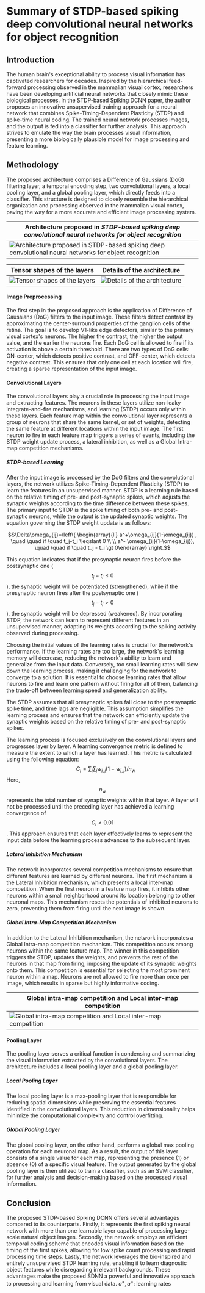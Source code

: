 # **Summary of STDP-based spiking deep convolutional neural networks for object recognition** 

## Introduction

The human brain's exceptional ability to process visual information has captivated researchers for decades. Inspired by the hierarchical feed-forward processing observed in the mammalian visual cortex, researchers have been developing artificial neural networks that closely mimic these biological processes. In the STDP-based Spiking DCNN paper, the author proposes an innovative unsupervised training approach for a neural network that combines Spike-Timing-Dependent Plasticity (STDP) and spike-time neural coding. The trained neural network processes images, and the output is fed into a classifier for further analysis. This approach strives to emulate the way the brain processes visual information, presenting a more biologically plausible model for image processing and feature learning.

## Methodology
The proposed architecture comprises a Difference of Gaussians (DoG) filtering layer, a temporal encoding step, two convolutional layers, a local pooling layer, and a global pooling layer, which directly feeds into a classifier. This structure is designed to closely resemble the hierarchical organization and processing observed in the mammalian visual cortex, paving the way for a more accurate and efficient image processing system.

| Architecture proposed in *STDP-based spiking deep convolutional neural networks for object recognition*  |
|---|
| ![Architecture proposed in *STDP-based spiking deep convolutional neural networks for object recognition*](./docs/architecture.jpg)  |

| Tensor shapes of the layers | Details of the architecture |
| :---: | :---: |
| ![Tensor shapes of the layers](./docs/shapes.jpg) | ![Details of the architecture](./docs/details.jpg) |


#### Image Preprocessing

The first step in the proposed approach is the application of Difference of Gaussians (DoG) filters to the input image. These filters detect contrast by approximating the center-surround properties of the ganglion cells of the retina. The goal is to develop V1-like edge detectors, similar to the primary visual cortex's neurons. The higher the contrast, the higher the output value, and the earlier the neurons fire. Each DoG cell is allowed to fire if its activation is above a certain threshold. There are two types of DoG cells: ON-center, which detects positive contrast, and OFF-center, which detects negative contrast. This ensures that only one cell at each location will fire, creating a sparse representation of the input image.

#### Convolutional Layers

The convolutional layers play a crucial role in processing the input image and extracting features. The neurons in these layers utilize non-leaky integrate-and-fire mechanisms, and learning (STDP) occurs only within these layers. Each feature map within the convolutional layer represents a group of neurons that share the same kernel, or set of weights, detecting the same feature at different locations within the input image. The first neuron to fire in each feature map triggers a series of events, including the STDP weight update process, a lateral inhibition, as well as a Global Intra-map competition mechanisms.

##### STDP-based Learning
After the input image is processed by the DoG filters and the convolutional layers, the network utilizes Spike-Timing-Dependent Plasticity (STDP) to learn the features in an unsupervised manner. STDP is a learning rule based on the relative timing of pre- and post-synaptic spikes, which adjusts the synaptic weights according to the time difference between these spikes. The primary input to STDP is the spike timing of both pre- and post-synaptic neurons, while the output is the updated synaptic weights. The equation governing the STDP weight update is as follows:

$$\Delta\omega_{ij}=\left\{ \begin{array}{ll} a^+\omega_{ij}(1-\omega_{ij}) , \quad \quad if \quad t_j-t_i \leqslant 0 \\ \\ a^- \omega_{ij}(1-\omega_{ij}), \quad \quad if \quad t_j - t_i \gt 0\end{array} \right.$$

This equation indicates that if the presynaptic neuron fires before the postsynaptic one ($$t_j-t_i \leq 0$$), the synaptic weight will be potentiated (strengthened), while if the presynaptic neuron fires after the postsynaptic one ($$t_j-t_i > 0$$), the synaptic weight will be depressed (weakened). By incorporating STDP, the network can learn to represent different features in an unsupervised manner, adapting its weights according to the spiking activity observed during processing. 

Choosing the initial values of the learning rates is crucial for the network's performance. If the learning rates are too large, the network's learning memory will decrease, reducing the network's ability to learn and generalize from the input data. Conversely, too small learning rates will slow down the learning process, making it challenging for the network to converge to a solution. It is essential to choose learning rates that allow neurons to fire and learn one pattern without firing for all of them, balancing the trade-off between learning speed and generalization ability.

The STDP assumes that all presynaptic spikes fall close to the postsynaptic spike time, and time lags are negligible. This assumption simplifies the learning process and ensures that the network can efficiently update the synaptic weights based on the relative timing of pre- and post-synaptic spikes.

The learning process is focused exclusively on the convolutional layers and progresses layer by layer. A learning convergence metric is defined to measure the extent to which a layer has learned. This metric is calculated using the following equation:  $$\quad C_l = \sum_i\sum_jw_{i,j}(1-w_{i,j})/n_w$$ 
Here, $$n_w$$ represents the total number of synaptic weights within that layer. A layer will not be processed until the preceding layer has achieved a learning convergence of $$C_l \lt 0.01$$. This approach ensures that each layer effectively learns to represent the input data before the learning process advances to the subsequent layer.
##### Lateral Inhibition Mechanism

The network incorporates several competition mechanisms to ensure that different features are learned by different neurons. The first mechanism is the Lateral Inhibition mechanism, which presents a local inter-map competition. When the first neuron in a feature map fires, it inhibits other neurons within a small neighborhood around its location belonging to other neuronal maps. This mechanism resets the potentials of inhibited neurons to zero, preventing them from firing until the next image is shown.

##### Global Intra-Map Competition Mechanism
In addition to the Lateral Inhibition mechanism, the network incorporates a Global Intra-map competition mechanism. This competition occurs among neurons within the same feature map. The winner in this competition triggers the STDP, updates the weights, and prevents the rest of the neurons in that map from firing, imposing the update of its synaptic weights onto them. This competition is essential for selecting the most prominent neuron within a map. Neurons are not allowed to fire more than once per image, which results in sparse but highly informative coding.

| Global intra-map competition and Local inter-map competition  |
|---|
| ![Global intra-map competition and Local inter-map competition](./docs/competition.jpg)  |

#### Pooling Layer
The pooling layer serves a critical function in condensing and summarizing the visual information extracted by the convolutional layers. The architecture includes a local pooling layer and a global pooling layer. 

##### Local Pooling Layer
The local pooling layer is a max-pooling layer that is responsible for reducing spatial dimensions while preserving the essential features identified in the convolutional layers. This reduction in dimensionality helps minimize the computational complexity and control overfitting. 

##### Global Pooling Layer
The global pooling layer, on the other hand, performs a global max pooling operation for each neuronal map. As a result, the output of this layer consists of a single value for each map, representing the presence (1) or absence (0) of a specific visual feature. The output generated by the global pooling layer is then utilized to train a classifier, such as an SVM classifier, for further analysis and decision-making based on the processed visual information.

## Conclusion
The proposed STDP-based Spiking DCNN offers several advantages compared to its counterparts. Firstly, it represents the first spiking neural network with more than one learnable layer capable of processing large-scale natural object images. Secondly, the network employs an efficient temporal coding scheme that encodes visual information based on the timing of the first spikes, allowing for low spike count processing and rapid processing time steps. Lastly, the network leverages the bio-inspired and entirely unsupervised STDP learning rule, enabling it to learn diagnostic object features while disregarding irrelevant backgrounds. These advantages make the proposed SDNN a powerful and innovative approach to processing and learning from visual data.                 $a^+ , a^- :$  learning rates
